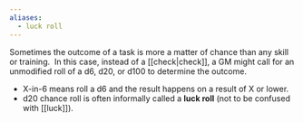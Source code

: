 ```yaml
---
aliases:
  - luck roll
---
```


Sometimes the outcome of a task is more a matter of chance than any skill or training.  In this case, instead of a [[check|check]], a GM might call for an unmodified roll of a d6, d20, or d100 to determine the outcome. 

- X-in-6 means roll a d6 and the result happens on a result of X or lower.
- d20 chance roll is often informally called a **luck roll** (not to be confused with [[luck]]).
